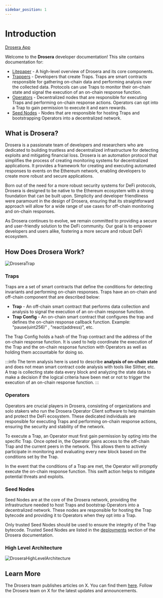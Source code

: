 ```yaml
---
sidebar_position: 1
---
```


# Introduction

[Drosera App](https://app.drosera.io)

Welcome to the **Drosera** developer documentation! This site contains documentation for:

- [Litepaper](/litepaper) - A high-level overview of Drosera and its core components.
- [Trappers](/trappers/getting-started) - Developers that create Traps. Traps are smart contracts responsible for gathering on-chain data and performing analysis over the collected data. Protocols can use Traps to monitor their on-chain state and signal the execution of an on-chain response function.
- [Operators](/operators/installation) - Decentralized nodes that are responsible for executing Traps and performing on-chain response actions. Operators can opt into a Trap to gain permission to execute it and earn rewards.
- [Seed Nodes](/introduction#seed-nodes) - Nodes that are responsible for hosting Traps and bootstrapping Operators into a decentralized network.

## What is Drosera?

Drosera is a passionate team of developers and researchers who are dedicated to building trustless and decentralized infrastructure for detecting exploits and mitigating financial loss. Drosera is an automation protocol that simplifies the process of creating monitoring systems for decentralized applications. It provides a framework for creating and executing automated responses to events on the Ethereum network, enabling developers to create more robust and secure applications.

Born out of the need for a more robust security systems for DeFi protocols, Drosera is designed to be native to the Ethereum ecosystem with a strong foundation that can be built upon. Simplicity and developer friendliness were paramount in the design of Drosera, ensuring that its straightforward approach will allow for a wide range of use cases for off-chain monitoring and on-chain responses.

As Drosera continues to evolve, we remain committed to providing a secure and user-friendly solution to the DeFi community. Our goal is to empower developers and users alike, fostering a more secure and robust DeFi ecosystem.

## How Does Drosera Work?

![DroseraTrap](../img/drosera-trap.png)

### Traps

Traps are a set of smart contracts that define the conditions for detecting invariants and performing on-chain responses. Traps have an on-chain and off-chain component that are described below:

- **Trap** - An off-chain smart contract that performs data collection and analysis to signal the execution of an on-chain response function.
- **Trap Config** - An on-chain smart contract that configures the trap and defines the on-chain response callback function. Example: "pause(uint256)" , "react(address)", etc.

The Trap Config holds a hash of the Trap contract and the address of the on-chain response function. It is used to help coordinate the execution of the Trap and the on-chain response function with Operators as well as holding them accountable for doing so.

:::info
The term analysis here is used to describe **analysis of on-chain state** and does not mean smart contract code analysis with tools like Slither, etc. A trap is collecting state data every block and analyzing the state data to make a decision if the logical criteria have been met or not to trigger the execution of an on-chain response function.
:::

### Operators

Operators are crucial players in Drosera, consisting of organizations and solo stakers who run the Drosera Operator Client software to help maintain and protect the DeFi ecosystem. These dedicated individuals are responsible for executing Traps and performing on-chain response actions, ensuring the security and stability of the network.

To execute a Trap, an Operator must first gain permission by opting into the specific Trap. Once opted in, the Operator gains access to the off-chain Trap and the current peers in the network. This allows them to actively participate in monitoring and evaluating every new block based on the conditions set by the Trap.

In the event that the conditions of a Trap are met, the Operator will promptly execute the on-chain response function. This swift action helps to mitigate potential threats and exploits.

### Seed Nodes

Seed Nodes are at the core of the Drosera network, providing the infrastructure needed to host Traps and bootstrap Operators into a decentralized network. These nodes are responsible for hosting the Trap bytecode and providing it to Operators when they opt into a Trap.

Only trusted Seed Nodes should be used to ensure the integrity of the Trap bytecode. Trusted Seed Nodes are listed in the [deployments](/deployments) section of the Drosera documentation.

### High Level Architecture

![DroseraHighLevelArchitecture](../img/DroseraHighLevelArchitecture.png)

## Learn More

The Drosera team publishes articles on X. You can find them [here](https://x.com/DroseraNetwork/articles). Follow the Drosera team on X for the latest updates and announcements.
